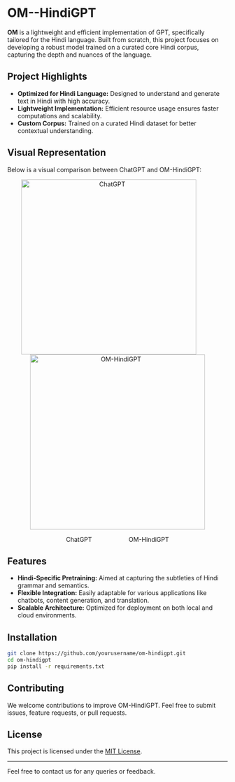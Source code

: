 # OM--HindiGPT

**OM** is a lightweight and efficient implementation of GPT, specifically tailored for the Hindi language. Built from scratch, this project focuses on developing a robust model trained on a curated core Hindi corpus, capturing the depth and nuances of the language.

## Project Highlights
- **Optimized for Hindi Language:** Designed to understand and generate text in Hindi with high accuracy.
- **Lightweight Implementation:** Efficient resource usage ensures faster computations and scalability.
- **Custom Corpus:** Trained on a curated Hindi dataset for better contextual understanding.

## Visual Representation
Below is a visual comparison between ChatGPT and OM-HindiGPT:
<p align="center">
  <img src="https://github.com/user-attachments/assets/66e793f6-9604-4e0c-be07-de3b4793d5e4" alt="ChatGPT" width="400" style="display:inline-block; margin-right: 40px;">
  <img src="https://github.com/user-attachments/assets/bd455e6b-39bc-493f-9c94-288cb154eb4f" alt="OM-HindiGPT" width="400" style="display:inline-block;">
</p>
<p align="center">
  <span>ChatGPT</span> <!-- Added below the first image -->
  <span style="margin-left: 80px;">OM-HindiGPT</span> <!-- Added below the second image with some gap -->
</p>


## Features
- **Hindi-Specific Pretraining:** Aimed at capturing the subtleties of Hindi grammar and semantics.
- **Flexible Integration:** Easily adaptable for various applications like chatbots, content generation, and translation.
- **Scalable Architecture:** Optimized for deployment on both local and cloud environments.

## Installation
```bash
git clone https://github.com/yourusername/om-hindigpt.git
cd om-hindigpt
pip install -r requirements.txt
```

## Contributing
We welcome contributions to improve OM-HindiGPT. Feel free to submit issues, feature requests, or pull requests.

## License
This project is licensed under the [MIT License](LICENSE).

---

Feel free to contact us for any queries or feedback.
